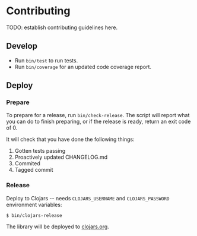 # Contributing

TODO: establish contributing guidelines here.

## Develop

* Run `bin/test` to run tests.
* Run `bin/coverage` for an updated code coverage report.

## Deploy

### Prepare

To prepare for a release, run `bin/check-release`. The script will report what
you can do to finish preparing, or if the release is ready, return an exit code
of 0.

It will check that you have done the following things:

1. Gotten tests passing
2. Proactively updated CHANGELOG.md
3. Commited
4. Tagged commit

### Release

Deploy to Clojars -- needs `CLOJARS_USERNAME` and `CLOJARS_PASSWORD` environment
variables:

    $ bin/clojars-release

The library will be deployed to [clojars.org][clojars].

[clojars]: https://clojars.org/com.github.mainej/re-stated
